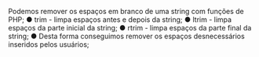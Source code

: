 Podemos remover os espaços em branco de uma string com funções de PHP; ● trim - limpa espaços antes e depois da string; ● ltrim - limpa espaços da parte inicial da string; ● rtrim - limpa espaços da parte final da string; ● Desta forma conseguimos remover os espaços desnecessários inseridos pelos usuários;